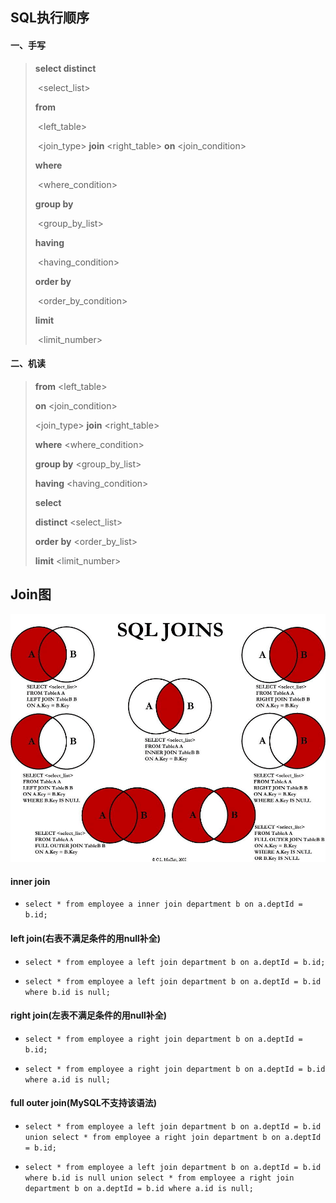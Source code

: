## SQL执行顺序

#### 一、手写

> **select distinct**
>
> ​	<select_list>
>
> **from**
>
> ​	<left_table> 
>
> ​	<join_type>   **join**  <right_table> **on** <join_condition>
>
> **where**
>
> ​	<where_condition>
>
> **group by**
>
> ​	<group_by_list>
>
> **having**
>
> ​	<having_condition>
>
> **order by**
>
> ​	<order_by_condition>
>
> **limit**   
>
> ​	<limit_number>

#### 二、机读

> **from**	<left_table> 
>
> **on** 		<join_condition>
>
> <join_type>   **join**  <right_table>
>
> **where**  	<where_condition>
>
> **group by**  <group_by_list>
>
> **having**    <having_condition>
>
> **select**
>
> **distinct**	<select_list>
>
> **order** **by**	<order_by_list>
>
> **limit**	<limit_number>

## Join图 

![](常见的join查询.assets/sql-join.png)

#### inner join

- `select * from employee a inner join department b on a.deptId = b.id;`

#### left join(右表不满足条件的用null补全)

- `select * from employee a left join department b on a.deptId = b.id;`

- `select * from employee a left join department b on a.deptId = b.id where b.id is null;`

#### right join(左表不满足条件的用null补全)

- `select * from employee a right join department b on a.deptId = b.id;`

- `select * from employee a right join department b on a.deptId = b.id where a.id is null;`

#### full outer join(MySQL不支持该语法)

- `select * from employee a left join department b on a.deptId = b.id union select * from employee a right join department b on a.deptId = b.id;`

- `select * from employee a left join department b on a.deptId = b.id where b.id is null union select * from employee a right join department b on a.deptId = b.id where a.id is null;`






